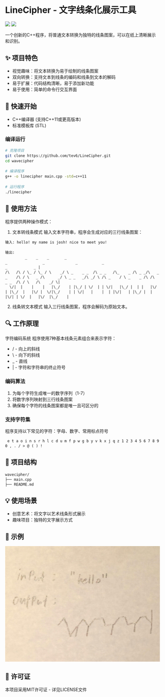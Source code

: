 # LineCipher - 文字线条化展示工具
![](https://img.shields.io/badge/License-MIT-yellow.svg)
![](https://img.shields.io/badge/C++-17-blue.svg)

一个创新的C++程序，将普通文本转换为独特的线条图案，可以在纸上清晰展示和识别。

## ✨ 项目特色
- 视觉趣味：将文本转换为易于绘制的线条图案
- 双向转换：支持文本到线条的编码和线条到文本的解码
- 易于扩展：代码结构清晰，易于添加新功能
- 易于使用：简单的命令行交互界面

## 🚀 快速开始
- C++编译器 (支持C++11或更高版本)
- 标准模板库 (STL)

### 编译运行
```bash
# 克隆项目
git clone https://github.com/tev6/LineCipher.git
cd wavecipher

# 编译程序
g++ -o linecipher main.cpp -std=c++11

# 运行程序
./linecipher
```
## 📖 使用方法
程序提供两种操作模式：

1. 文本转线条模式
输入文本字符串，程序会生成对应的三行线条图案：

```text
输入: hello! my name is josh! nice to meet you!

输出:
         _    _    _       _                                                    _                _              _           _                           _            _ |
/\   /\ / \_ / \_ / \    _/ \ _    _ _  /\ _ _   /\_    _ /\ _ _/\   _ _    /\ / \   _ /\      _/ \ _ _   _/\ _/ \ /\ _    / \ _    _ /\ /\    _ _  /\ / \   /\    _/ \|
  \/|  |    |    |   |\_/    | |\_/ | \/  | | \/|   |\_/ |  | |   |\/ | |\_/  |   |\/ |  \/|\_/    | | \/|   |    |  | |\/|   | |\_/ |  |  |\/| | \/  |   |\/  |\_/    |
```
2. 线条转文本模式
输入三行线条图案，程序会解码为原始文本。

## 🔍 工作原理
字符编码系统
程序使用7种基本线条元素组合来表示字符：

- / - 向上的斜线
- \ - 向下的斜线
- _ - 直线
- | - 字符和字符串的终止符号

### 编码算法
1. 为每个字符生成唯一的数字序列（1-7）
2. 将数字序列映射到三行线条图案
3. 确保每个字符的线条图案都是唯一且可区分的

### 支持字符集
程序支持以下常见的字符：字母、数字、常用标点符号

```text
 e t a o i n s r h l c d u m f p w g b y v k x j q z 1 2 3 4 5 6 7 8 9 0 , . / > @ ( ) !
```
## 📁 项目结构
```text
wavecipher/
├── main.cpp
├── README.md
```
## 💡 使用场景
- 创意艺术：将文字以艺术线条形式展示
- 趣味项目：独特的文字展示方式

## 📸 示例
![](/image.png#pic_center=100x100)

## 📄 许可证
本项目采用MIT许可证 - 详见LICENSE文件

